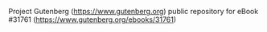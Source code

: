 Project Gutenberg (https://www.gutenberg.org) public repository for eBook #31761 (https://www.gutenberg.org/ebooks/31761)
